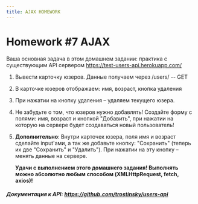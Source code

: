 ```yaml
---
title: AJAX HOMEWORK
---
```

# Homework #7 AJAX
Ваша основная задача в этом домашнем задании: практика с существующим
API сервером https://test-users-api.herokuapp.com/

1. Вывести карточку юзеров. Данные получаем через /users/ -- GET
2. В карточке юзеров отображаем: имя, возраст, кнопка удаления
3. При нажатии на кнопку удаления – удаляем текущего юзера. 
4. Не забудьте о том, что юзеров нужно добавлять! Создайте форму с
   полями: имя, возраст и кнопкой "Добавить", при нажатии на которую на
   сервере будет создаваться новый пользователь! 
5. **Дополнительно**: Внутри карточек юзера, поля имя и возраст сделайте
   input'ами, а так же добавьте кнопку: "Сохранить" (теперь их две
   "Сохранить" и "Удалить"). При нажатии на эту кнопку – менять данные
   на сервере. 
   
   **Удачи с выполнением этого домашнего задания! Выполнять можно
   абсолютно любым способом (XMLHttpRequest, fetch, axios)!**

##### Документация к API: <https://github.com/trostinsky/users-api>
